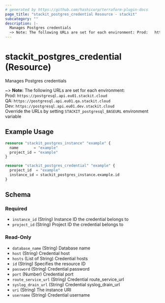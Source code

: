 ```yaml
---
# generated by https://github.com/hashicorp/terraform-plugin-docs
page_title: "stackit_postgres_credential Resource - stackit"
subcategory: ""
description: |-
  Manages Postgres credentials
  ~> Note: The following URLs are set for each environment: Prod:   https://postgresql.api.eu01.stackit.cloud   QA:     https://postgresql.api.eu01.qa.stackit.cloud    Dev:    https://postgresql.api.eu01.dev.stackit.cloud   Override the URLs by setting STACKIT_postgresql_BASEURL environment variable
---
```


# stackit_postgres_credential (Resource)

Manages Postgres credentials

~> **Note:** The following URLs are set for each environment:<br />	Prod: 	`https://postgresql.api.eu01.stackit.cloud`<br />	QA:		`https://postgresql.api.eu01.qa.stackit.cloud`<br />	Dev:	`https://postgresql.api.eu01.dev.stackit.cloud`<br />	Override the URLs by setting `STACKIT_postgresql_BASEURL` environment variable

## Example Usage

```terraform
resource "stackit_postgres_instance" "example" {
  name       = "example"
  project_id = "example"
}

resource "stackit_postgres_credential" "example" {
  project_id  = "example"
  instance_id = stackit_postgres_instance.example.id
}
```

<!-- schema generated by tfplugindocs -->
## Schema

### Required

- `instance_id` (String) Instance ID the credential belongs to
- `project_id` (String) Project ID the credential belongs to

### Read-Only

- `database_name` (String) Database name
- `host` (String) Credential host
- `hosts` (List of String) Credential hosts
- `id` (String) Specifies the resource ID
- `password` (String) Credential password
- `port` (Number) Credential port
- `route_service_url` (String) Credential route_service_url
- `syslog_drain_url` (String) Credential syslog_drain_url
- `uri` (String) The instance URI
- `username` (String) Credential username


